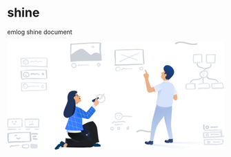 # shine
emlog shine document


![哈哈哈哈](https://raw.githubusercontent.com/theme-document/shine/master/img/person-with-boards.svg)
